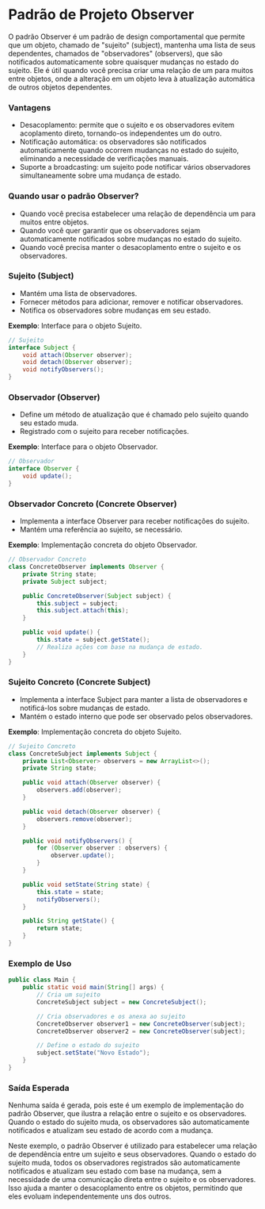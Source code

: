 # Padrão de Projeto Observer

O padrão Observer é um padrão de design comportamental que permite que um objeto, chamado de "sujeito" (subject), mantenha uma lista de seus dependentes, chamados de "observadores" (observers), que são notificados automaticamente sobre quaisquer mudanças no estado do sujeito. Ele é útil quando você precisa criar uma relação de um para muitos entre objetos, onde a alteração em um objeto leva à atualização automática de outros objetos dependentes.

### Vantagens

- Desacoplamento: permite que o sujeito e os observadores evitem acoplamento direto, tornando-os independentes um do outro.
- Notificação automática: os observadores são notificados automaticamente quando ocorrem mudanças no estado do sujeito, eliminando a necessidade de verificações manuais.
- Suporte a broadcasting: um sujeito pode notificar vários observadores simultaneamente sobre uma mudança de estado.

### Quando usar o padrão Observer?

- Quando você precisa estabelecer uma relação de dependência um para muitos entre objetos.
- Quando você quer garantir que os observadores sejam automaticamente notificados sobre mudanças no estado do sujeito.
- Quando você precisa manter o desacoplamento entre o sujeito e os observadores.

### Sujeito (Subject)

- Mantém uma lista de observadores.
- Fornecer métodos para adicionar, remover e notificar observadores.
- Notifica os observadores sobre mudanças em seu estado.

**Exemplo**: Interface para o objeto Sujeito.

```java
// Sujeito
interface Subject {
    void attach(Observer observer);
    void detach(Observer observer);
    void notifyObservers();
}
```

### Observador (Observer)

- Define um método de atualização que é chamado pelo sujeito quando seu estado muda.
- Registrado com o sujeito para receber notificações.

**Exemplo**: Interface para o objeto Observador.

```java
// Observador
interface Observer {
    void update();
}
```

### Observador Concreto (Concrete Observer)

- Implementa a interface Observer para receber notificações do sujeito.
- Mantém uma referência ao sujeito, se necessário.

**Exemplo**: Implementação concreta do objeto Observador.

```java
// Observador Concreto
class ConcreteObserver implements Observer {
    private String state;
    private Subject subject;

    public ConcreteObserver(Subject subject) {
        this.subject = subject;
        this.subject.attach(this);
    }

    public void update() {
        this.state = subject.getState();
        // Realiza ações com base na mudança de estado.
    }
}
```

### Sujeito Concreto (Concrete Subject)

- Implementa a interface Subject para manter a lista de observadores e notificá-los sobre mudanças de estado.
- Mantém o estado interno que pode ser observado pelos observadores.

**Exemplo**: Implementação concreta do objeto Sujeito.

```java
// Sujeito Concreto
class ConcreteSubject implements Subject {
    private List<Observer> observers = new ArrayList<>();
    private String state;

    public void attach(Observer observer) {
        observers.add(observer);
    }

    public void detach(Observer observer) {
        observers.remove(observer);
    }

    public void notifyObservers() {
        for (Observer observer : observers) {
            observer.update();
        }
    }

    public void setState(String state) {
        this.state = state;
        notifyObservers();
    }

    public String getState() {
        return state;
    }
}
```

### Exemplo de Uso

```java
public class Main {
    public static void main(String[] args) {
        // Cria um sujeito
        ConcreteSubject subject = new ConcreteSubject();

        // Cria observadores e os anexa ao sujeito
        ConcreteObserver observer1 = new ConcreteObserver(subject);
        ConcreteObserver observer2 = new ConcreteObserver(subject);

        // Define o estado do sujeito
        subject.setState("Novo Estado");
    }
}
```

### Saída Esperada

Nenhuma saída é gerada, pois este é um exemplo de implementação do padrão Observer, que ilustra a relação entre o sujeito e os observadores. Quando o estado do sujeito muda, os observadores são automaticamente notificados e atualizam seu estado de acordo com a mudança.

Neste exemplo, o padrão Observer é utilizado para estabelecer uma relação de dependência entre um sujeito e seus observadores. Quando o estado do sujeito muda, todos os observadores registrados são automaticamente notificados e atualizam seu estado com base na mudança, sem a necessidade de uma comunicação direta entre o sujeito e os observadores. Isso ajuda a manter o desacoplamento entre os objetos, permitindo que eles evoluam independentemente uns dos outros.